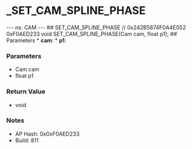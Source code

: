 # _SET_CAM_SPLINE_PHASE

--- ns: CAM --- ## SET_CAM_SPLINE_PHASE  // 0x242B5874F0A4E052 0xF0AED233 void SET_CAM_SPLINE_PHASE(Cam cam, float p1);   ## Parameters * **cam**: * **p1**:

### Parameters
* Cam cam
* float p1

### Return Value
* void

### Notes
* AP Hash: 0x0xF0AED233
* Build: 811


